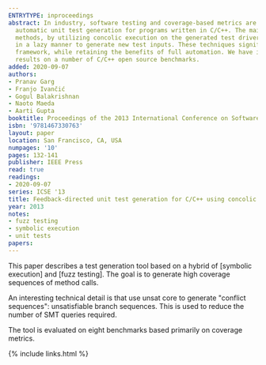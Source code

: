 ```yaml
---
ENTRYTYPE: inproceedings
abstract: In industry, software testing and coverage-based metrics are the predominant techniques to check correctness of software. This paper addresses
  automatic unit test generation for programs written in C/C++. The main idea is to improve the coverage obtained by feedback-directed random test generation
  methods, by utilizing concolic execution on the generated test drivers. Furthermore, for programs with numeric computations, we employ non-linear solvers
  in a lazy manner to generate new test inputs. These techniques significantly improve the coverage provided by a feedback-directed random unit testing
  framework, while retaining the benefits of full automation. We have implemented these techniques in a prototype platform, and describe promising experimental
  results on a number of C/C++ open source benchmarks.
added: 2020-09-07
authors:
- Pranav Garg
- Franjo Ivančić
- Gogul Balakrishnan
- Naoto Maeda
- Aarti Gupta
booktitle: Proceedings of the 2013 International Conference on Software Engineering
isbn: '9781467330763'
layout: paper
location: San Francisco, CA, USA
numpages: '10'
pages: 132-141
publisher: IEEE Press
read: true
readings:
- 2020-09-07
series: ICSE '13
title: Feedback-directed unit test generation for C/C++ using concolic execution
year: 2013
notes:
- fuzz testing
- symbolic execution
- unit tests
papers:
---
```


This paper describes a test generation tool based on a hybrid of [symbolic
execution] and [fuzz testing].
The goal is to generate high coverage sequences of method calls.

An interesting technical detail is that use unsat core to generate "conflict sequences":
unsatisfiable branch sequences.
This is used to reduce the number of SMT queries required.

The tool is evaluated on eight benchmarks based primarily on coverage metrics.

{% include links.html %}
